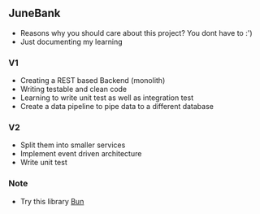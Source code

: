 ## JuneBank 
* Reasons why you should care about this project? You dont have to :')
* Just documenting my learning

### V1
* Creating a REST based Backend (monolith)
* Writing testable and clean code
* Learning to write unit test as well as integration test 
* Create a data pipeline to pipe data to a different database

### V2
* Split them into smaller services 
* Implement event driven architecture
* Write unit test

### Note
- Try this library [Bun](https://bun.uptrace.dev/guide/)



